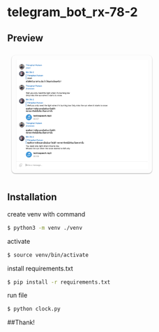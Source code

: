 # telegram_bot_rx-78-2

## Preview
<img style='box-shadow: 0 1px 3px rgba(0, 0, 0, 0.12), 0 1px 2px rgba(0, 0, 0, 0.24);padding:10px;width:60%;margin:10px;border-radius:8px' src="preview.png" alt="info"  />

## Installation
create venv with command
```bash
$ python3 -m venv ./venv
```
activate
```bash
$ source venv/bin/activate
```

install requirements.txt
```bash
$ pip install -r requirements.txt
```

run file
```bash
$ python clock.py
```

##Thank!
